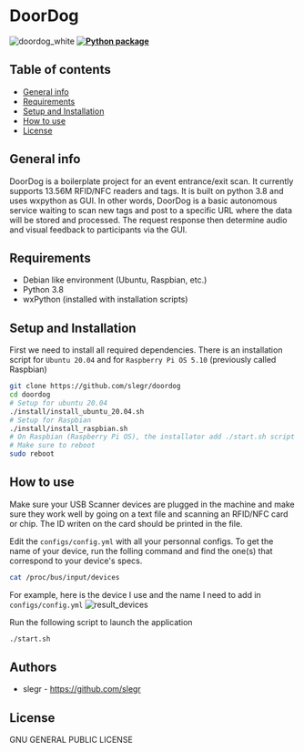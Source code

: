 # DoorDog 
![doordog_white](https://user-images.githubusercontent.com/17283078/135960499-7a949665-9fb9-41ea-9fa2-d746f8846987.png)
**[![Python package](https://github.com/slegr/doordog/actions/workflows/python-package.yml/badge.svg?branch=main)](https://github.com/slegr/doordog/actions/workflows/python-package.yml)**

## Table of contents
* [General info](#general-info)
* [Requirements](#requirements)
* [Setup and Installation](#setup-and-installation)
* [How to use](#how-to-use)
* [License](#license)

## General info
DoorDog is a boilerplate project for an event entrance/exit scan. It currently supports 13.56M RFID/NFC readers and tags.
It is built on python 3.8 and uses wxpython as GUI. In other words, DoorDog is a basic autonomous service waiting to scan new tags and post to a specific URL where the data will be stored and processed. The request response then determine audio and visual feedback to participants via the GUI.

## Requirements
- Debian like environment (Ubuntu, Raspbian, etc.)
- Python 3.8
- wxPython (installed with installation scripts)

## Setup and Installation

First we need to install all required dependencies. There is an installation script for `Ubuntu 20.04` and for `Raspberry Pi OS 5.10` (previously called Raspbian)
```sh
git clone https://github.com/slegr/doordog
cd doordog
# Setup for ubuntu 20.04
./install/install_ubuntu_20.04.sh
# Setup for Raspbian
./install/install_raspbian.sh
# On Raspbian (Raspberry Pi OS), the installator add ./start.sh script to run on boot
# Make sure to reboot
sudo reboot
```

## How to use

Make sure your USB Scanner devices are plugged in the machine and make sure they work well by going on a text file and scanning an RFID/NFC card or chip. The ID writen on the card should be printed in the file.

Edit the `configs/config.yml` with all your personnal configs. To get the name of your device, run the folling command and find the one(s) that correspond to your device's specs.
```sh
cat /proc/bus/input/devices
```
For example, here is the device I use and the name I need to add in `configs/config.yml`
![result_devices](https://user-images.githubusercontent.com/17283078/135957548-e9f31f00-a518-48a2-a78f-c201b7261056.jpg)


Run the following script to launch the application
```sh
./start.sh
```

## Authors
- slegr - https://github.com/slegr

## License
GNU GENERAL PUBLIC LICENSE
